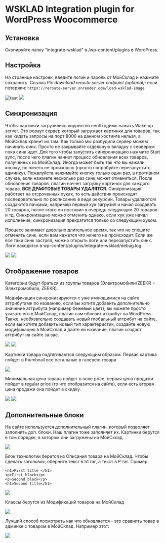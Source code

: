 # WSKLAD Integration plugin for WordPress Woocommerce

## Установка

Скопируйте папку "integrate-wsklad" в /wp-content/plugins в WordPress.

## Настройка

На странице настроек, введите логин и пароль от МойСклад и нажмите сохранить.
Ссылка *Pic download reroute server endpoint (optional):* если потеряли: `https://reroute-server.onrender.com/load-wsklad-image`

![test](screens/settings_menu.jpg)
<img src="screens/settings.png" />

## Синхронизация

Чтобы картинки загрузились корректно необходимо нажать Wake up server. Это рераут сервер который загружает картинки для товаров, так как кидать запросы на порт 8000 на данном хостинге нельзя, а МойСклад хранит их там. Как только мы разбудили сервер можем начинать синк. Просто не закрывайте отдельную вкладку с сервером пока синк идет. 
Для того чтобы запустить синхронизацию нажмите Start sync, после чего плагин начнет процесс обновления всех товаров, полученных из МойСклад. Иногда может быть так что вы нажали кнопку, но ничего не произошло (просто попробуйте перезапустить админку). Пожалуйста нажимайте кнопку только один раз, в противном случае, если нажмете несколько раз синк может отмениться. После обновления товаров, плагин начнет загрузку картинок для каждого товара. **ВСЕ ДРАФТОВЫЕ ТОВАРЫ УДАЛЯТСЯ**. Синхронизация работает на отсроченных хуках, то есть действия происходят последовательно по расписанию в виде рекурсии. Товары удалаются/создаются пачками, например первый хук загрузил и начал создавать 20 товаров, после этого он поставил в очередь следующие 20 товаров и тд. Синхронизацию можно отменить однако, если хук уже начал исполнение, синхронизация прекратится только со следующим хуком.

Процесс занимает довольно длительное время, так что не спешите отменять синк, если вам кажется что ничего не происходит. Если же все таки синк застрял, можно открыть логи или перезапустить синк. Логи находятся в wp-content/plugins/integrate-wsklad/debug.log.

<img src="screens/start.jpg" />
<img src="screens/stop.jpg" />

## Отображение товаров

Категории будут браться из группы товаров (Электромобили/ZEEKR = Электромобили, ZEEKR).

Модификации синхронизируются с уже имеющимися на сайте аттрибутами по названию, если вы хотите добавить дополнительно значение аттрибута (например бежевый цвет), вы можете просто указать его в МойСклад, плагин сам обновит аттрибут на WordPress. Также, необязательно создавать новый глобальный аттрибут на сайте, если вы хотите добавить новый тип характеристик, создайте новую модификацию в МойСклад и дайте ей название, плагин создаст аттрибут на сайте за вас.

<img src="screens/variants_wc.jpg" />
<img src="screens/variants_ws.jpg" />

Картинки товара подтягиваются следующим образом. Первая картика пойдет в thumbnail все остальные в галерею товара.

<img src="screens/gallery.jpg" />

Минимальная цена товара пойдет в поле price, первая цена продажи пойдет в regular price (то что отобразится на сайте), если есть вторая цена продажи она пойдет в скидку.

<img src="screens/price_ws.jpg" />
<img src="screens/price_wp.jpg" />

## Дополнительные блоки

На сайте используется дополнительный плагин, который позволяет заполнять доп. блоки. Наш плагин тоже заполняет их. Картинки берутся в том порядке, в котором они загружены на МойСклад. 


<img src="screens/additional.png" />


Блок технологии берется из Описания товара на МойСклад. Чтобы сделать заголовок, оберните текст в h1 тэг, а текст в Р тэг. Пример:
```
<h1>First title </h1>
<p>First block</p>
<p>Second block</p>
<h1>Second title</h1>

```
<img src="screens/tech.png" />


Классы берутся из Модификаций товаров на МойСклад


<img src="screens/versions.png" />

Лучший способ посмотреть как что обновляется - это сравнить товар в админке с товаром в МойСклад. Например этот:

<img src="screens/sklad.png" />


